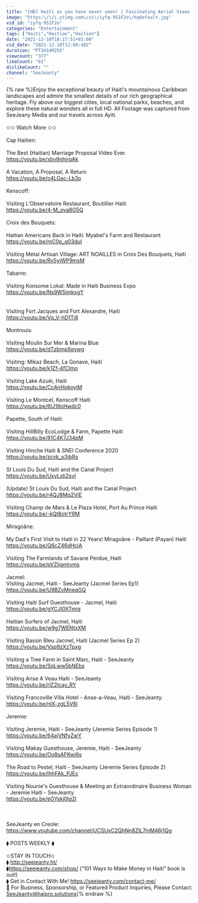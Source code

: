 ```yaml
---
title: "[HD] Haiti as you have never seen! | Fascinating Aerial Views | 1 HOUR | Ambient Drone Video"
image: "https:\/\/i.ytimg.com\/vi\/iyfq-9S1F2o\/hqdefault.jpg"
vid_id: "iyfq-9S1F2o"
categories: "Entertainment"
tags: ["Haiti","Haitian","Haitien"]
date: "2021-12-18T18:17:51+03:00"
vid_date: "2021-12-18T12:08:48Z"
duration: "PT1H14M25S"
viewcount: "377"
likeCount: "61"
dislikeCount: ""
channel: "SeeJeanty"
---
```

{% raw %}Enjoy the exceptional beauty of Haiti's mountainous Caribbean landscapes and admire the smallest details of our rich geographical heritage. Fly above our biggest cities, local national parks, beaches, and explore these natural wonders all in full HD.  All Footage was captured from SeeJeany Media and our travels across Ayiti.<br /><br />✩✩ Watch More ✩✩<br /><br />Cap Haitien: <br /><br />The Best (Haitian) Marriage Proposal Video Ever.<br /><a rel="nofollow" target="blank" href="https://youtu.be/xbv9nhjrqAk">https://youtu.be/xbv9nhjrqAk</a><br /><br />A Vacation, A Proposal, A Return<br /><a rel="nofollow" target="blank" href="https://youtu.be/o4LGac-Lb3o">https://youtu.be/o4LGac-Lb3o</a><br /><br />Kenscoff: <br /><br />Visiting L'Observatoire Restaurant, Boutillier Haiti<br /><a rel="nofollow" target="blank" href="https://youtu.be/4-M_ova8G5Q">https://youtu.be/4-M_ova8G5Q</a><br /><br />Croix des Bouquets:<br /><br />Haitian Americans Back in Haiti: Myabel's Farm and Restaurant<br /><a rel="nofollow" target="blank" href="https://youtu.be/mC0p_g03duI">https://youtu.be/mC0p_g03duI</a><br /><br />Visiting Metal Artisan Village: ART NOAILLES in Croix Des Bouquets, Haiti<br /><a rel="nofollow" target="blank" href="https://youtu.be/Rv5yjWP9msM">https://youtu.be/Rv5yjWP9msM</a><br /><br />Tabarre: <br /><br />Visiting Konsome Lokal: Made in Haiti Business Expo<br /><a rel="nofollow" target="blank" href="https://youtu.be/Ns9W5imksgY">https://youtu.be/Ns9W5imksgY</a><br /><br /><br />Visiting Fort Jacques and Fort Alexandre, Haiti<br /><a rel="nofollow" target="blank" href="https://youtu.be/Vq_V-hD1Ti8">https://youtu.be/Vq_V-hD1Ti8</a><br /><br />Montrouis: <br /><br />Visiting Moulin Sur Mer &amp; Marina Blue<br /><a rel="nofollow" target="blank" href="https://youtu.be/dTzbmpXqywg">https://youtu.be/dTzbmpXqywg</a><br /><br />Visiting: Mikaz Beach, La Gonave, Haiti<br /><a rel="nofollow" target="blank" href="https://youtu.be/k1Zf-4fCImo">https://youtu.be/k1Zf-4fCImo</a><br /><br />Visiting Lake Azuéi, Haiti<br /><a rel="nofollow" target="blank" href="https://youtu.be/CcAnHokoyiM">https://youtu.be/CcAnHokoyiM</a><br /><br />Visiting Le Montcel, Kenscoff Haiti<br /><a rel="nofollow" target="blank" href="https://youtu.be/6IJ19oHwdc0">https://youtu.be/6IJ19oHwdc0</a><br /><br />Papette, South of Haiti: <br /><br />Visiting HillBilly EcoLodge &amp; Farm, Papette Haiti<br /><a rel="nofollow" target="blank" href="https://youtu.be/81C4K7J34pM">https://youtu.be/81C4K7J34pM</a><br /><br />Visiting Hinche Haiti &amp; SNEI Conference 2020<br /><a rel="nofollow" target="blank" href="https://youtu.be/zcvk_o3jbRs">https://youtu.be/zcvk_o3jbRs</a><br /><br />St Louis Du Sud, Haiti and the Canal Project<br /><a rel="nofollow" target="blank" href="https://youtu.be/UxvLsti2svI">https://youtu.be/UxvLsti2svI</a><br /><br />(Update) St Louis Du Sud, Haiti and the Canal Project<br /><a rel="nofollow" target="blank" href="https://youtu.be/r4QJ8Mq2ViE">https://youtu.be/r4QJ8Mq2ViE</a><br /><br />Visiting Champ de Mars &amp; Le Plaza Hotel, Port Au Prince Haiti<br /><a rel="nofollow" target="blank" href="https://youtu.be/-kQt8otrY9M">https://youtu.be/-kQt8otrY9M</a><br /><br /> Miragoâne: <br /><br />My Dad's First Visit to Haiti in 22 Years! Miragoâne - Paillant (Payan) Haiti<br /><a rel="nofollow" target="blank" href="https://youtu.be/Q6cZ46dHcjA">https://youtu.be/Q6cZ46dHcjA</a><br /><br />Visiting The Farmlands of Savane Perdue, Haiti<br /><a rel="nofollow" target="blank" href="https://youtu.be/pVZIigmtvms">https://youtu.be/pVZIigmtvms</a><br /><br />Jacmel: <br />Visiting Jacmel, Haiti - SeeJeanty (Jacmel Series Ep1)<br /><a rel="nofollow" target="blank" href="https://youtu.be/U9BZvMneqGQ">https://youtu.be/U9BZvMneqGQ</a><br /><br />Visiting Haiti Surf Guesthouse - Jacmel, Haiti<br /><a rel="nofollow" target="blank" href="https://youtu.be/gYCJI0XTmig">https://youtu.be/gYCJI0XTmig</a><br /><br />Haitian Surfers of Jacmel, Haiti<br /><a rel="nofollow" target="blank" href="https://youtu.be/w9g7WENtxXM">https://youtu.be/w9g7WENtxXM</a><br /><br />Visiting Bassin Bleu Jacmel, Haiti (Jacmel Series Ep 2)<br /><a rel="nofollow" target="blank" href="https://youtu.be/Vsp9zXzTpxg">https://youtu.be/Vsp9zXzTpxg</a><br /><br />Visiting a Tree Farm in Saint Marc, Haiti - SeeJeanty<br /><a rel="nofollow" target="blank" href="https://youtu.be/SqLww5bNEbs">https://youtu.be/SqLww5bNEbs</a><br /><br />Visiting Anse A Veau Haiti - SeeJeanty<br /><a rel="nofollow" target="blank" href="https://youtu.be/rlZ2Icay_RY">https://youtu.be/rlZ2Icay_RY</a><br /><br />Visiting Francoville Villa Hotel - Anse-a-Veau, Haiti - SeeJeanty.<br /><a rel="nofollow" target="blank" href="https://youtu.be/nlX-zgL5V6I">https://youtu.be/nlX-zgL5V6I</a><br /><br />Jeremie: <br /><br />Visiting Jeremie, Haiti - SeeJeanty (Jeremie Series Episode 1)<br /><a rel="nofollow" target="blank" href="https://youtu.be/64ajVNfyZwY">https://youtu.be/64ajVNfyZwY</a><br /><br />Visiting Makay Guesthouse, Jeremie, Haiti - SeeJeanty<br /><a rel="nofollow" target="blank" href="https://youtu.be/Oo8sAFKwi6s">https://youtu.be/Oo8sAFKwi6s</a><br /><br />The Road to Pestel, Haiti - SeeJeanty (Jeremie Series Episode 2)<br /><a rel="nofollow" target="blank" href="https://youtu.be/IhhFAk_PJEc">https://youtu.be/IhhFAk_PJEc</a><br /><br />Visiting Nounie's Guesthouse &amp; Meeting an Extraordinaire Business Woman - Jeremie Haiti - SeeJeanty<br /><a rel="nofollow" target="blank" href="https://youtu.be/eGYskj0lq2I">https://youtu.be/eGYskj0lq2I</a><br /><br /><br /><br />SeeJeanty en Creole: <br /><a rel="nofollow" target="blank" href="https://www.youtube.com/channel/UCSUxC2QhNn8ZIL7mM46j1Qg">https://www.youtube.com/channel/UCSUxC2QhNn8ZIL7mM46j1Qg</a><br /><br />⧫ POSTS WEEKLY ⧫<br /><br />✩STAY IN TOUCH✩<br />⧫ <a rel="nofollow" target="blank" href="http://seejeanty.ht/">http://seejeanty.ht/</a> <br />⧫<a rel="nofollow" target="blank" href="https://seejeanty.com/shop/">https://seejeanty.com/shop/</a>  (“101 Ways to Make Money in Haiti” book is out!)<br />⧫ Get in Contact With Me!  <a rel="nofollow" target="blank" href="https://seejeanty.com/contact-me/">https://seejeanty.com/contact-me/</a><br />📧 For Business, Sponsorship, or Featured Product Inquiries, Please Contact:   <br />SeeJeanty@haipro.solutions{% endraw %}
